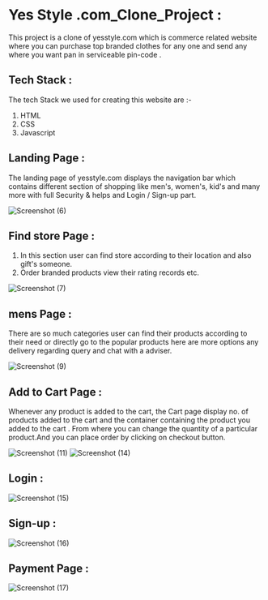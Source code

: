 # Yes Style .com_Clone_Project :

This project is a clone of yesstyle.com which is commerce related website where you can purchase top branded clothes for any one and send any where you want pan in serviceable pin-code .


## Tech Stack :

The tech Stack we used for creating this website are :-

1. HTML 
2. CSS
3. Javascript


## Landing Page :

The landing page of yesstyle.com displays the navigation bar which contains different section of shopping  like men's, women's, kid's and many more with full Security & helps and Login / Sign-up part.

![Screenshot (6)](https://user-images.githubusercontent.com/95957280/175777925-a191e83c-4b04-41d9-9e00-1c59d5639c88.png)


## Find store Page :

1. In this section user can find store according to their location and also gift's someone.
2. Order branded products view their rating records etc.

![Screenshot (7)](https://user-images.githubusercontent.com/95957280/175778456-5eed16ad-3016-4237-b293-5253f8fe36e2.png)

## mens Page :

There are so much categories user can find their products according to their need or directly go to the popular products here are more options any delivery regarding query and chat with a adviser.

![Screenshot (9)](https://user-images.githubusercontent.com/95957280/175778642-6a0933e8-ddcc-4a5d-a7da-5f11c49d96b3.png)

## Add to Cart Page :

Whenever any product is added to the cart, the Cart page display no. of products added to the cart and the container containing the product you added to the cart . From where you can change the quantity of a particular product.And you can place order by clicking on checkout button.

![Screenshot (11)](https://user-images.githubusercontent.com/95957280/175778783-97adb51c-b321-47b4-ac64-324a55308ea7.png)
![Screenshot (14)](https://user-images.githubusercontent.com/95957280/175778883-806d96c5-1fb2-47b5-944a-0c3ea4d29ea9.png)

## Login : 

![Screenshot (15)](https://user-images.githubusercontent.com/95957280/175780275-0c9a8cff-8cf7-47a3-969f-5dcc23e9d51b.png)

## Sign-up :

![Screenshot (16)](https://user-images.githubusercontent.com/95957280/175780303-c1932350-3708-4e1d-a28e-4fc7e6197edf.png)

## Payment Page :

![Screenshot (17)](https://user-images.githubusercontent.com/95957280/175780434-ff2e51f6-cac2-43ec-a6b6-fd837370f778.png)
